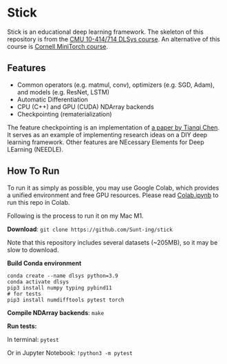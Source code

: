 # Stick

Stick is an educational deep learning framework. The skeleton of this repository is from the [CMU 10-414/714 DLSys course](https://dlsyscourse.org). An alternative of this course is [Cornell MiniTorch course](https://minitorch.github.io/).

## Features
- Common operators (e.g. matmul, conv), optimizers (e.g. SGD, Adam), and models (e.g. ResNet, LSTM)
- Automatic Differentiation
- CPU (C++) and GPU (CUDA) NDArray backends
- Checkpointing (rematerialization)

The feature checkpointing is an implementation of [a paper by Tianqi Chen](https://arxiv.org/abs/1604.06174). It serves as an example of implementing research ideas on a DIY deep learning framework. Other features are NEcessary Elements for Deep LEarning (NEEDLE).

## How To Run

To run it as simply as possible, you may use Google Colab, which provides a unified environment and free GPU resources. Please read [Colab.ipynb](./Colab.ipynb) to run this repo in Colab.

Following is the process to run it on my Mac M1.

**Download**: ``git clone https://github.com/Sunt-ing/stick``

Note that this repository includes several datasets (~205MB), so it may be slow to download.

**Build Conda environment**
```shell
conda create --name dlsys python=3.9
conda activate dlsys
pip3 install numpy typing pybind11
# for tests
pip3 install numdifftools pytest torch
```

**Compile NDArray backends**: ``make``

**Run tests:**

In terminal: ``pytest``

Or in Jupyter Notebook: ``!python3 -m pytest``

